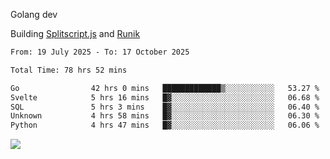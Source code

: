 Golang dev

Building [Splitscript.js](https://splitscript.js.org) and [Runik](https://runik.dev)

<!--START_SECTION:waka-->

```txt
From: 19 July 2025 - To: 17 October 2025

Total Time: 78 hrs 52 mins

Go                42 hrs 0 mins   █████████████▒░░░░░░░░░░░   53.27 %
Svelte            5 hrs 16 mins   █▓░░░░░░░░░░░░░░░░░░░░░░░   06.68 %
SQL               5 hrs 3 mins    █▓░░░░░░░░░░░░░░░░░░░░░░░   06.40 %
Unknown           4 hrs 58 mins   █▓░░░░░░░░░░░░░░░░░░░░░░░   06.30 %
Python            4 hrs 47 mins   █▓░░░░░░░░░░░░░░░░░░░░░░░   06.06 %
```

<!--END_SECTION:waka-->
![](https://github-readme-stats.vercel.app/api/top-langs/?username=ultravioletasdf&langs_count=8&theme=dracula&layout=compact&hide_border=true)
